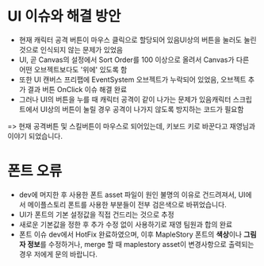 # UI 이슈와 해결 방안

- 현재 캐릭터 공격 버튼이 마우스 클릭으로 할당되어 있음UI상의 버튼을 눌러도 눌린 것으로 인식되지 않는 문제가 있었음
- UI, 곧 Canvas의 설정에서 Sort Order를 100 이상으로 올려서 Canvas가 다른 어떤 오브젝트보다도 '위에' 있도록 함
- 또한 UI 캔버스 프리팹에 EventSystem 오브젝트가 누락되어 있었음, 오브젝트 추가 결과 버튼 OnClick 이슈 해결 완료
- 그러나 UI의 버튼을 누를 때 캐릭터 공격이 같이 나가는 문제가 있음캐릭터 스크립트에서 UI상의 버튼이 눌릴 경우 공격이 나가지 않도록 방지하는 코드가 필요함

=> 현재 공격버튼 및 스킬버튼이 마우스로 되어있는데, 키보드 키로 바꾼다고 재영님과 이야기 되었습니다.

# 폰트 오류

- dev에 머지한 후 사용한 폰트 asset 파일이 원인 불명의 이유로 건드려져서, UI에서 메이플스토리 폰트를 사용한 부분들이 전부 검은색으로 바뀌었습니다.
- UI가 폰트의 기본 설정값을 직접 건드리는 것으로 추정
- 새로운 기본값을 정한 후 추가 수정 없이 사용하기로 재영 팀원과 합의 완료
- 폰트 이슈 dev에서 HotFix 완료하였으며, 이후 MapleStory 폰트의 **색상**이나 **그림자 정보**를 수정하거나, merge 할 때 maplestory asset이 변경사항으로 출력되는 경우 저에게 문의 바랍니다.